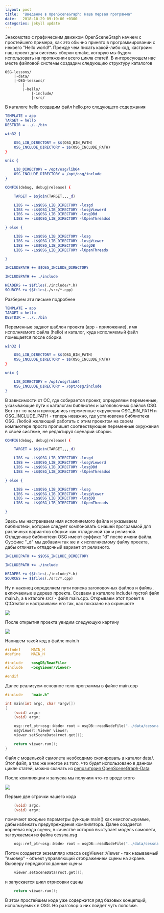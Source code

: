 ```yaml
---
layout: post
title:  "Введение в OpenSceneGraph: Наша первая программа"
date:   2018-10-29 09:19:00 +0300
categories: jekyll update
---
```


Знакомство с графическим движком OpenSceneGraph начнем с простейшего примера, как это обычно принято в программировании с некоего "Hello world!". Прежде чем писать какой-либо код, кастроим наш проект для системы сборки qmake, которую мы будем использовать на протяжении всего цикла статей. В интересующем нас месте файловой системы создадим следующию структуру каталогов

```
OSG-lessons/
	|-data/
	|-OSG-lessons/
		|
		|-hello/
			|-include/
			|-src/
```

В каталоге hello создадим файл hello.pro следующего содержания

```cmake
TEMPLATE = app
TARGET = hello
DESTDIR = ../../bin

win32 {

    OSG_LIB_DIRECTORY = $$(OSG_BIN_PATH)
    OSG_INCLUDE_DIRECTORY = $$(OSG_INCLUDE_PATH)
}

unix {

    LIB_DIRECTORY = /opt/osg/lib64
    OSG_INCLUDE_DIRECTORY = /opt/osg/include
}

CONFIG(debug, debug|release) {

    TARGET = $$join(TARGET,,,_d)

    LIBS += -L$$OSG_LIB_DIRECTORY -losgd
    LIBS += -L$$OSG_LIB_DIRECTORY -losgViewerd
    LIBS += -L$$OSG_LIB_DIRECTORY -losgDBd
    LIBS += -L$$OSG_LIB_DIRECTORY -lOpenThreadsd

} else {

    LIBS += -L$$OSG_LIB_DIRECTORY -losg
    LIBS += -L$$OSG_LIB_DIRECTORY -losgViewer
    LIBS += -L$$OSG_LIB_DIRECTORY -losgDB
    LIBS += -L$$OSG_LIB_DIRECTORY -lOpenThreads

}

INCLUDEPATH += $$OSG_INCLUDE_DIRECTORY

INCLUDEPATH += ./include

HEADERS += $$files(./include/*.h)
SOURCES += $$files(./src/*.cpp)
```

Разберем эти письме подробнее

```cmake
TEMPLATE = app
TARGET = hello
DESTDIR = ../../bin
```

Переменные задают шаблон проекта (app - приложение), имя исполняемого файла (hello) и каталог, куда исполняемый файл помещается после сборки.

```cmake
win32 {

    OSG_LIB_DIRECTORY = $$(OSG_BIN_PATH)
    OSG_INCLUDE_DIRECTORY = $$(OSG_INCLUDE_PATH)
}

unix {

    LIB_DIRECTORY = /opt/osg/lib64
    OSG_INCLUDE_DIRECTORY = /opt/osg/include
}
```

В зависимости от ОС, где собирается проект, определяем переменные, указывающие пути к каталогам библиотек и заголовочных файлов OSG. Вот тут-то нам и пригодились переменные окружения OSG_BIN_PATH и OSG_INCLUDE_PATH - теперь неважно, где установлена библиотека OSG. Любой желающий работать с этим проектом на своем компьютере просто пропишет соотвествующие переменные окружения в своей системе, не редактируя сценарий сборки.

```cmake
CONFIG(debug, debug|release) {

    TARGET = $$join(TARGET,,,_d)

    LIBS += -L$$OSG_LIB_DIRECTORY -losgd
    LIBS += -L$$OSG_LIB_DIRECTORY -losgViewerd
    LIBS += -L$$OSG_LIB_DIRECTORY -losgDBd
    LIBS += -L$$OSG_LIB_DIRECTORY -lOpenThreadsd

} else {

    LIBS += -L$$OSG_LIB_DIRECTORY -losg
    LIBS += -L$$OSG_LIB_DIRECTORY -losgViewer
    LIBS += -L$$OSG_LIB_DIRECTORY -losgDB
    LIBS += -L$$OSG_LIB_DIRECTORY -lOpenThreads

}
```
Здесь мы настраиваем имя исполняемого файла и указываем библиотеки, которые следует компоновать с нашей программой для различных вариантов сборки: как отладочной так и релизной. Отладочные библиотеки OSG имеют суффикс "d" после имени файла. Суффикс "_d" мы добавим так же и к исполняемому файлу проекта, дабы отличать отладочный вариант от релизного.

```cmake
INCLUDEPATH += $$OSG_INCLUDE_DIRECTORY

INCLUDEPATH += ./include

HEADERS += $$files(./include/*.h)
SOURCES += $$files(./src/*.cpp)
```

Ну и наконец определяем пути поиска заголовочных файлов и файлы, включаемые в дерево проекта. Создаем в каталоге include/ пустой файл main.h, а в кталоге src/ - файл main.cpp. Открываем этот проект в QtCreator и настраиваем его так, как показано на скриншоте

![](https://habrastorage.org/webt/q4/lv/ck/q4lvckaswfcv8kd77xinb5z5yfu.png)

После открытия проекта увидим следующую картину

![](https://habrastorage.org/webt/v2/rj/d9/v2rjd9w2dbadhc7ewfezgrvecgk.png)

Напишем такой код в файле main.h

```cpp
#ifndef		MAIN_H
#define		MAIN_H

#include	<osgDB/ReadFile>
#include	<osgViewer/Viewer>

#endif
```

Далее реализуем основное тело программы в файле main.cpp

```cpp
#include    "main.h"

int main(int argc, char *argv[])
{
    (void) argc;
    (void) argv;

    osg::ref_ptr<osg::Node> root = osgDB::readNodeFile("../data/cessna.osg");
    osgViewer::Viewer viewer;
    viewer.setSceneData(root.get());

    return viewer.run();
}
```

Файл с моделькой самолета необходимо скопировать в каталог data/. Этот файл, а так же многое из того, что будет использовано в данном цикле статей, можно скачать из [репозитория OpenSceneGraph-Data](https://github.com/openscenegraph/OpenSceneGraph-Data)

После компиляции и запуска мы получим что-то вроде этого

![](https://habrastorage.org/webt/zy/e8/yn/zye8ynsswiqzhlebo_4-hxmdm4c.png)

Первые две строчки нашего кода
```cpp
	(void) argc;
	(void) argv;
```

помечают входные параметры функции main() как неиспользуемые, дабы избежать предупреждения компилятора. Далее создается корневая нода сцены, в качестве которой выступает модель самолета, загружаемая из файла cessna.osg

```cpp
	osg::ref_ptr<osg::Node> root = osgDB::readNodeFile("../data/cessna.osg");
```

Потом создается экземпляр класса osgViewer::Viewer - так называемый "вьювер" - объект управляющий отображением сцены на экране. Вьюверу передаются данные сцены

```cpp
	viewer.setSceneData(root.get());
```

и запускается цикл отрисовки сцены

```cpp
	return viewer.run();
```

В этом простейшем коде уже содержится ряд базовых концепций, используемых в OSG. Но разговор о них пойдет чуть попозже.






